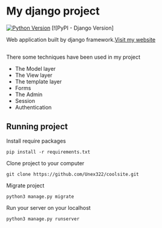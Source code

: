 # My django project
[![Python Version](https://img.shields.io/badge/python-3.11-brightgreen.svg)](https://python.org)
[![PyPI - Django Version]

Web application built by django framework.[Visit my website](http://unex322.beget.tech/)

##
There some techniques have been used in my project
  * The Model layer
  * The View layer
  * The template layer
  * Forms
  * The Admin
  * Session
  * Authentication
	
## Running project
Install require packages

	pip install -r requirements.txt

Clone project to your computer

	git clone https://github.com/Unex322/coolsite.git

Migrate project

	python3 manage.py migrate
		
Run your server on your localhost

	python3 manage.py runserver
